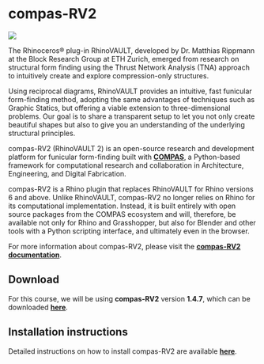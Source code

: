 # compas-RV2

![](../.gitbook/assets/plugin\_title\_slides\_compas\_rv2.jpg)

The Rhinoceros® plug-in RhinoVAULT, developed by Dr. Matthias Rippmann at the Block Research Group at ETH Zurich, emerged from research on structural form finding using the Thrust Network Analysis (TNA) approach to intuitively create and explore compression-only structures.

Using reciprocal diagrams, RhinoVAULT provides an intuitive, fast funicular form-finding method, adopting the same advantages of techniques such as Graphic Statics, but offering a viable extension to three-dimensional problems. Our goal is to share a transparent setup to let you not only create beautiful shapes but also to give you an understanding of the underlying structural principles.

compas-RV2 (RhinoVAULT 2) is an open-source research and development platform for funicular form-finding built with [**COMPAS**](https://compas-dev.github.io), a Python-based framework for computational research and collaboration in Architecture, Engineering, and Digital Fabrication.

compas-RV2 is a Rhino plugin that replaces RhinoVAULT for Rhino versions 6 and above. Unlike RhinoVAULT, compas-RV2 no longer relies on Rhino for its computational implementation. Instead, it is built entirely with open source packages from the COMPAS ecosystem and will, therefore, be available not only for Rhino and Grasshopper, but also for Blender and other tools with a Python scripting interface, and ultimately even in the browser.

For more information about compas-RV2, please visit the [**compas-RV2 documentation**](https://blockresearchgroup.gitbook.io/rv2/).

## Download

For this course, we will be using **compas-RV2** version **1.4.7**, which can be downloaded [**here**](https://github.com/BlockResearchGroup/compas-RV2/releases/tag/v1.4.7).

## Installation instructions

Detailed instructions on how to install compas-RV2 are available [**here**](https://blockresearchgroup.gitbook.io/rv2/quick-start/windows-install).
